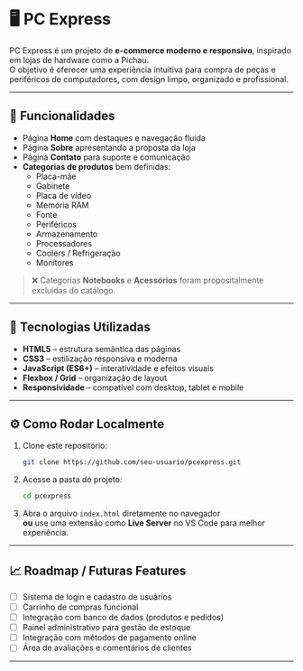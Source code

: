 # 🖥️ PC Express

PC Express é um projeto de **e-commerce moderno e responsivo**, inspirado em lojas de hardware como a Pichau.  
O objetivo é oferecer uma experiência intuitiva para compra de peças e periféricos de computadores, com design limpo, organizado e profissional.

---

## 📌 Funcionalidades

- Página **Home** com destaques e navegação fluida  
- Página **Sobre** apresentando a proposta da loja  
- Página **Contato** para suporte e comunicação  
- **Categorias de produtos** bem definidas:
  - Placa-mãe  
  - Gabinete  
  - Placa de vídeo  
  - Memória RAM  
  - Fonte  
  - Periféricos  
  - Armazenamento  
  - Processadores  
  - Coolers / Refrigeração  
  - Monitores  

> ❌ Categorias **Notebooks** e **Acessórios** foram propositalmente excluídas do catálogo.

---

## 🚀 Tecnologias Utilizadas

- **HTML5** – estrutura semântica das páginas  
- **CSS3** – estilização responsiva e moderna  
- **JavaScript (ES6+)** – interatividade e efeitos visuais  
- **Flexbox / Grid** – organização de layout  
- **Responsividade** – compatível com desktop, tablet e mobile  

---

## ⚙️ Como Rodar Localmente

1. Clone este repositório:
   ```bash
   git clone https://github.com/seu-usuario/pcexpress.git
   ```

2. Acesse a pasta do projeto:
   ```bash
   cd pcexpress
   ```

3. Abra o arquivo `index.html` diretamente no navegador  
   **ou** use uma extensão como **Live Server** no VS Code para melhor experiência.

---

## 📈 Roadmap / Futuras Features

- [ ] Sistema de login e cadastro de usuários  
- [ ] Carrinho de compras funcional  
- [ ] Integração com banco de dados (produtos e pedidos)  
- [ ] Painel administrativo para gestão de estoque  
- [ ] Integração com métodos de pagamento online  
- [ ] Área de avaliações e comentários de clientes  

---

